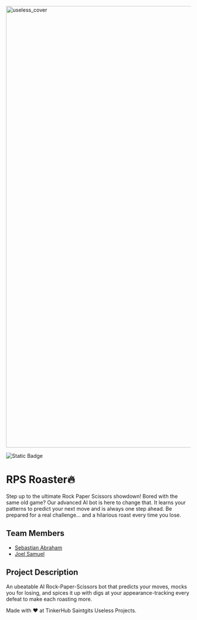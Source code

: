 
<img width="3188" height="1202" alt="useless_cover" src="https://github.com/user-attachments/assets/8ae36eae-593d-402f-a36d-5aaa9bf8e19d" />

![Static Badge](https://img.shields.io/badge/TinkerHub-Useless_Projects_2.0-yellow)



# RPS Roaster🔥
Step up to the ultimate Rock Paper Scissors showdown! Bored with the same old game? Our advanced AI bot is here to change that. It learns your patterns to predict your next move and is always one step ahead. Be prepared for a real challenge... and a hilarious roast every time you lose.

## Team Members
- <a href="https://github.com/sebastian-abraham" target="_blank">Sebastian Abraham</a>
- <a href="https://github.com/JoThePOkeMOn" target="_blank">Joel Samuel</a>

## Project Description
An ubeatable AI Rock-Paper-Scissors bot that predicts your moves, mocks you for losing, and spices it up with digs at your appearance-tracking every defeat to make each roasting more.

Made with ❤️ at TinkerHub Saintgits Useless Projects.




